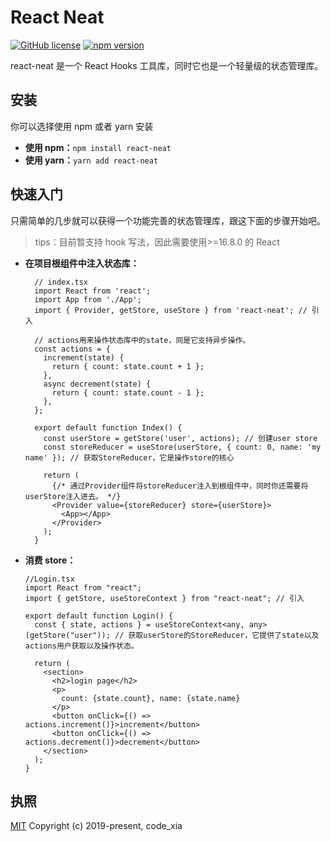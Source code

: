 # React Neat

[![GitHub license](https://img.shields.io/badge/license-MIT-blue.svg)](https://github.com/qq865738120/react-neat/blob/master/LICENSE) [![npm version](https://img.shields.io/npm/v/react-neat.svg?style=flat)](https://www.npmjs.com/package/react-neat)

react-neat 是一个 React Hooks 工具库，同时它也是一个轻量级的状态管理库。

## 安装

你可以选择使用 npm 或者 yarn 安装

- **使用 npm：**`npm install react-neat`
- **使用 yarn：**`yarn add react-neat`

## 快速入门

只需简单的几步就可以获得一个功能完善的状态管理库，跟这下面的步骤开始吧。

> tips：目前暂支持 hook 写法，因此需要使用>=16.8.0 的 React

- **在项目根组件中注入状态库：**

  ```tsx
    // index.tsx
    import React from 'react';
    import App from './App';
    import { Provider, getStore, useStore } from 'react-neat'; // 引入

    // actions用来操作状态库中的state，同是它支持异步操作。
    const actions = {
      increment(state) {
        return { count: state.count + 1 };
      },
      async decrement(state) {
        return { count: state.count - 1 };
      },
    };

    export default function Index() {
      const userStore = getStore('user', actions); // 创建user store
      const storeReducer = useStore(userStore, { count: 0, name: 'my name' }); // 获取StoreReducer，它是操作store的核心

      return (
        {/* 通过Provider组件将storeReducer注入到根组件中，同时你还需要将userStore注入进去。 */}
        <Provider value={storeReducer} store={userStore}>
          <App></App>
        </Provider>
      );
    }
  ```

- **消费 store：**

  ```tsx
  //Login.tsx
  import React from "react";
  import { getStore, useStoreContext } from "react-neat"; // 引入

  export default function Login() {
    const { state, actions } = useStoreContext<any, any>(getStore("user")); // 获取userStore的StoreReducer，它提供了state以及actions用户获取以及操作状态。

    return (
      <section>
        <h2>login page</h2>
        <p>
          count: {state.count}, name: {state.name}
        </p>
        <button onClick={() => actions.increment()}>increment</button>
        <button onClick={() => actions.decrement()}>decrement</button>
      </section>
    );
  }
  ```

## 执照

[MIT](./LICENSE)
Copyright (c) 2019-present, code_xia
